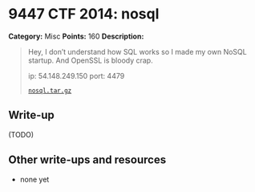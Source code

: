 # 9447 CTF 2014: nosql

**Category:** Misc
**Points:** 160
**Description:**

> Hey, I don’t understand how SQL works so I made my own NoSQL startup. And OpenSSL is bloody crap.
>
> ip: 54.148.249.150
> port: 4479
>
> [`nosql.tar.gz`](nosql.tar.gz)

## Write-up

(TODO)

## Other write-ups and resources

* none yet
